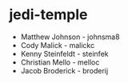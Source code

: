 # jedi-temple

- Matthew Johnson  - johnsma8
- Cody Malick      - malickc
- Kenny Steinfeldt - steinfek
- Christian Mello  - melloc
- Jacob Broderick  - broderij
